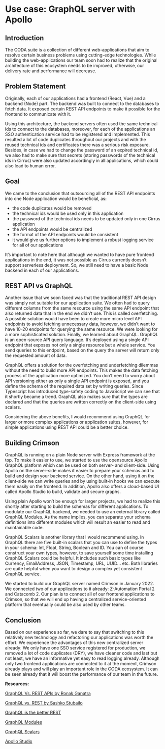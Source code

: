# Use case: GraphQL server with Apollo

## Introduction
The CODA suite is a collection of different web-applications that aim to resolve certain business problems using cutting-edge technologies. While building the web-applications our team soon had to realize that the original architecture of this ecosystem needs to be improved, otherwise, our delivery rate and performance will decrease. 

## Problem Statement
Originally, each of our applications had a frontend (React, Vue) and a backend (Node) part. The backend was built to connect to the databases to fetch data. It exposed certain REST API endpoints to make it possible for the frontend to communicate with it. 

Using this architecture, the backend servers often used the same technical ids to connect to the databases, moreover, for each of the applications an SSO authentication service had to be registered and implemented. This resulted a lot of code duplicates throughout our projects and with the reused technical ids and certificates there was a serious risk exposure. Besides, in case we had to change the password of an expired technical id, we also had to make sure that secrets (storing passwords of the technical ids in Cirrus) were also updated accordingly in all applications, which could also lead to human error.

## Goal
We came to the conclusion that outsourcing all of the REST API endpoints into one Node application would be beneficial, as:
- the code duplicates would be removed
- the technical ids would be used only in this application
- the password of the technical ids needs to be updated only in one Cirrus application
- the API endpoints would be centralized
- the format of the API endpoints would be consistent
- it would give us further options to implement a robust logging service for all of our applications

It’s important to note here that although we wanted to have pure frontend applications in the end, it was not possible as Cirrus currently doesn’t support serverless deployment. So, we still need to have a basic Node backend in each of our applications.

## REST API vs GraphQL
Another issue that we soon faced was that the traditional REST API design was simply not suitable for our application suite. We often had to query different columns from the same resource using the same API endpoint that also returned data that in the end we didn’t use. This is called overfetching. A possible solution would have been to create more micro level API endpoints to avoid fetching unnecessary data, however, we didn’t want to have 10-20 endpoints for querying the same resource. We were looking for a more sophisticated solution. Finally, we learned about GraphQL.
GraphQL is an open-source API query language. It’s deployed using a single API endpoint that exposes not only a single resource but a whole service. You send queries to this endpoint, based on the query the server will return only the requested amount of data. 

GraphQL offers a solution for the overfetching and underfetching dilemmas without the need to build more API endpoints. This makes the data fetching process of the application more optimized. You don’t need to worry about API versioning either as only a single API endpoint is exposed, and you define the schema of the required data set by writing queries. Since Typescript has introduced type-safety coding to JavaScript we can see that it shortly became a trend. GraphQL also makes sure that the types are declared and that the queries are written correctly on the client-side using scalars.

Considering the above benefits, I would recommend using GraphQL for larger or more complex applications or application suites, however, for simple applications using REST API could be a better choice.

## Building Crimson
GraphQL is running on a plain Node server with Express framework at the top. To make it easier to use, we started to use the opensource Apollo GraphQL platform which can be used on both server- and client-side. Using Apollo on the server-side makes it easier to prepare your schemas and to build and design your backend service. On the other hand, using it on the client-side we can write queries and by using built-in hooks we can execute them easily on the frontend. In addition, Apollo also offers a cloud-based UI called Apollo Studio to build, validate and secure graphs.

Using plain Apollo won’t be enough for larger projects, we had to realize this shortly after starting to build the schemas for different applications. To modulate our GraphQL backend, we needed to use an external library called GraphQL Modules. As the name implies, you can separate your schema definitions into different modules which will result an easier to read and maintainable code. 

GraphQL Scalars is another library that I would recommend using. In GraphQL there are five built-in scalars that you can use to define the types in your schema: Int, Float, String, Boolean and ID. You can of course construct your own types, however, to save yourself some time installing GraphQL Scalars could be helpful. It includes such basic types like Currency, EmailAddress, JSON, Timestamp, URL, UUID… etc. Both libraries are quite helpful when you want to design a complex yet consistent GraphQL service.

We started to build our GraphQL server named Crimson in January 2022. We connected two of our applications to it already: Z-Automation Portal 2 and Catacomb 2. Our plan is to connect all of our frontend applications to Crimson, so that we will end up having a centralized service-oriented platform that eventually could be also used by other teams.

## Conclusion
Based on our experience so far, we dare to say that switching to this relatively new technology and refactoring our applications was worth the effort. We experience the advantages of this new centralized server already: We only have one SSO service registered for production, we removed a lot of code duplicates (DRY), we have cleaner code and last but not least, we have an informative yet easy to read logging already. Although only two frontend applications are connected to it at the moment, Crimson already plays and will play an important role in the CODA ecosystem. It can be seen already that it will boost the performance of our team in the future.

**Resources:**

[GraphQL Vs. REST APIs by Ronak Ganatra](https://graphcms.com/blog/graphql-vs-rest-apis)

[GraphQL vs. REST by Sashko Stubailo](https://www.apollographql.com/blog/graphql/basics/graphql-vs-rest/)

[GraphQL is the better REST](https://www.howtographql.com/basics/1-graphql-is-the-better-rest/)

[GraphQL Modules](https://www.graphql-modules.com/)

[GraphQL Scalars](https://www.graphql-scalars.dev/)

[Apollo Studio](https://www.apollographql.com/docs/studio/)
